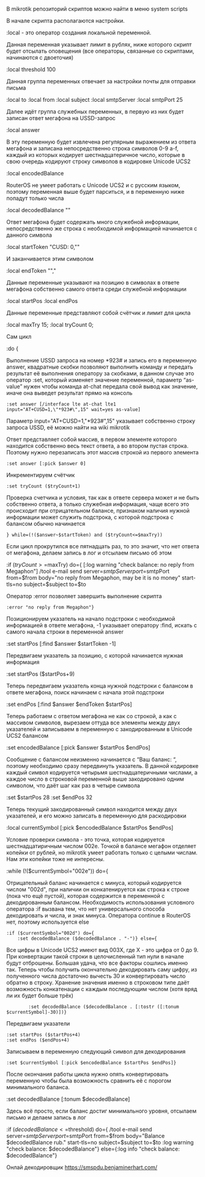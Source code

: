 В mikrotik репозиторий скриптов можно найти в меню system scripts

В начале скрипта располагаются настройки. 

:local - это оператор создания локальной переменной.

Данная переменная указывает лимит в рублях, ниже которого скрипт будет отсылать оповещения (все операторы, связанные со скриптами, начинаются с двоеточия)

:local threshold 100

Данная группа переменных отвечает за настройки почты для отправки письма

:local to
:local from
:local subject
:local smtpServer
:local smtpPort 25

Далее идёт группа служебных переменных, в первую из них будет записан ответ мегафона на USSD-запрос

:local answer

В эту переменную будет извлечена регулярным выражением из ответа мегафона и записана непосредственно строка символов 0-9 a-f, каждый из которых кодирует шестнадцатеричное число, которые в свою очередь кодируют строку символов в кодировке Unicode UCS2

:local encodedBalance

RouterOS не умеет работать с Unicode UCS2 и с русским языком, поэтому переменная выше будет парситься, и в переменную ниже попадут только числа

:local decodedBalance ""

Ответ мегафона будет содержать много служебной информации, непосредственно же строка с необходимой информацией начинается с данного символа

:local startToken "CUSD: 0,\""

И заканчивается этим символом

:local endToken "\","

Данные переменные указывают на позицию в символах в ответе мегафона собственно самого ответа среди служебной информации

:local startPos
:local endPos

Данные переменные представляют собой счётчик и лимит для цикла

:local maxTry 15;
:local tryCount 0;

Сам цикл

:do {

Выполнение USSD запроса на номер *923# и запись его в переменную answer, квадратные скобки позволяют выполнить команду и передать результат её выполнения оператору за скобками, в данном случае это оператор :set, который изменяет значение переменной, параметр “as-value” нужен чтобы команда at-chat передала свой вывод как значение, иначе она выведет результат прямо на консоль

	:set answer [/interface lte at-chat lte1 input="AT+CUSD=1,\"*923#\",15" wait=yes as-value]

Параметр input="AT+CUSD=1,\"*923#\",15" указывает собственно строку запроса USSD, её можно найти на wiki mikrotik

Ответ представляет собой массив, в первом элементе которого находится собственно весь текст ответа, а во втором пустая строка. Поэтому нужно перезаписать этот массив строкой из первого элемента

	:set answer [:pick $answer 0]

Инкрементируем счётчик

	:set tryCount ($tryCount+1)

Проверка счетчика и условия, так как в ответе сервера может и не быть собственно ответа, а только служебная информация, чаще всего это происходит при отрицательном балансе, признаком наличия нужной информации может служить подстрока, с которой подстрока с балансом обычно начинается 

	} while=(!($answer~$startToken) and ($tryCount<=$maxTry))

Если цикл прокрутился все пятнадцать раз, то это значит, что нет ответа от мегафона, делаем запись в лог и отсылаем письмо об этом

:if ($tryCount>=$maxTry) do={
	[:log warning "check balance: no reply from Megaphon"]
	/tool e-mail send server=$smtpServer port=$smtpPort from=$from body="no reply from Megaphon, may be it is no money" start-tls=no subject=$subject to=$to

Оператор :error позволяет завершить выполнение скрипта

	:error "no reply from Megaphon"}

Позиционируем указатель на начало подстроки с необходимой информацией в ответе мегафона, -1 указывает оператору :find, искать с самого начала строки в переменной answer

:set startPos [:find $answer $startToken -1]

Передвигаем указатель за позицию, с которой начинается нужная информация

:set startPos ($startPos+9)

Теперь передвигаем указатель конца нужной подстроки с балансом в ответе мегафона, поиск начинаем с начала этой подстроки

:set endPos [:find $answer $endToken $startPos]

Теперь работаем с ответом мегафона не как со строкой, а как с массивом символов, вырезаем оттуда все элементы между двух указателей и записываем в переменную с закодированным в Unicode UCS2 балансом

:set encodedBalance [:pick $answer $startPos $endPos]

Сообщение с балансом неизменно начинается с “Ваш баланс: “, поэтому необходимо сразу передвинуть указатель. В данной кодировке каждый символ кодируется четырьмя шестнадцатеричными числами, а каждое число в строковой переменной выше закодировано одним символом, что даёт шаг как раз в четыре символа

:set $startPos 28
:set $endPos 32

Теперь текущий закодированный символ находится между двух указателей, и его можно записать в переменную для раскодировки

:local currentSymbol [:pick $encodedBalance $startPos $endPos]

Условие проверки символа - это точка, которая кодируется шестнадцатиричным числом 002e. Точкой в балансе мегафон отделяет копейки от рублей, но mikrotik умеет работать только с целыми числам. Нам эти копейки тоже не интересны.

:while (!($currentSymbol="002e")) do={

Отрицательный баланс начинается с минуса, который кодируется числом "002d", при наличии он конкатенируется как строка к строке (пока что ещё пустой), которая содержится в переменной с декодированным балансом. Необходимость использования условного оператора :if вызвана тем, что нет универсального способа декодировать и числа, и знак минуса. Оператора continue в RouterOS нет, поэтому используется else

	:if ($currentSymbol="002d") do={
    	:set decodedBalance ($decodedBalance . "-")} else={

Все цифры в Unicode UCS2 имеют вид 003X, где Х - это цифра от 0 до 9. При конвертации такой строки в целочисленный тип нули в начале будут отброшены. Большая удача, что все факторы сошлись именно так. Теперь чтобы получить окончательно декодировать саму цифру, из полученного числа достаточно вычесть 30 и конвертировать число обратно в строку. Хранение значения именно в строковом типе даёт возможность конкатенации с каждым последующим числом (хотя вряд ли их будет больше трёх)

        	:set decodedBalance ($decodedBalance . [:tostr ([:tonum $currentSymbol]-30)])}

Передвигаем указатели

	:set startPos ($startPos+4)
	:set endPos ($endPos+4)

Записываем в переменную следующий символ для декодирования

	:set $currentSymbol [:pick $encodedBalance $startPos $endPos]}

После окончания работы цикла нужно опять конвертировать переменную чтобы была возможность сравнить её с порогом минимального баланса.

:set decodedBalance [:tonum $decodedBalance]

Здесь всё просто, если баланс достиг минимального уровня, отсылаем письмо и делаем запись в лог

:if ($decodedBalance<=$threshold) do={
	/tool e-mail send server=$smtpServer port=$smtpPort from=$from body="Balance $decodedBalance rub." start-tls=no subject=$subject to=$to
	:log warning "check balance: $decodedBalance"} else={:log info "check balance: $decodedBalance"}


Онлай декодировщик https://smspdu.benjaminerhart.com/
